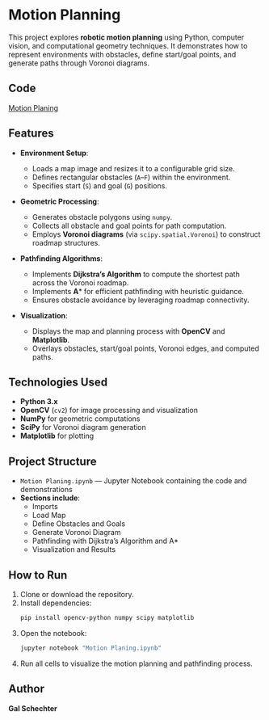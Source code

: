 # Motion Planning

This project explores **robotic motion planning** using Python, computer vision, and computational geometry techniques. It demonstrates how to represent environments with obstacles, define start/goal points, and generate paths through Voronoi diagrams. 

## Code

[Motion Planing](MotionPlaning.ipynb)

## Features
- **Environment Setup**:  
  - Loads a map image and resizes it to a configurable grid size.  
  - Defines rectangular obstacles (`A`–`F`) within the environment.  
  - Specifies start (`S`) and goal (`G`) positions.  

- **Geometric Processing**:  
  - Generates obstacle polygons using `numpy`.  
  - Collects all obstacle and goal points for path computation.  
  - Employs **Voronoi diagrams** (via `scipy.spatial.Voronoi`) to construct roadmap structures.  

- **Pathfinding Algorithms**:  
  - Implements **Dijkstra’s Algorithm** to compute the shortest path across the Voronoi roadmap.  
  - Implements **A*** for efficient pathfinding with heuristic guidance.  
  - Ensures obstacle avoidance by leveraging roadmap connectivity.  

- **Visualization**:  
  - Displays the map and planning process with **OpenCV** and **Matplotlib**.  
  - Overlays obstacles, start/goal points, Voronoi edges, and computed paths.  

## Technologies Used
- **Python 3.x**  
- **OpenCV** (`cv2`) for image processing and visualization  
- **NumPy** for geometric computations  
- **SciPy** for Voronoi diagram generation  
- **Matplotlib** for plotting  

## Project Structure
- `Motion Planing.ipynb` — Jupyter Notebook containing the code and demonstrations  
- **Sections include**:  
  - Imports  
  - Load Map  
  - Define Obstacles and Goals  
  - Generate Voronoi Diagram  
  - Pathfinding with Dijkstra’s Algorithm and A*  
  - Visualization and Results  

## How to Run
1. Clone or download the repository.  
2. Install dependencies:  
   ```bash
   pip install opencv-python numpy scipy matplotlib
   ```  
3. Open the notebook:  
   ```bash
   jupyter notebook "Motion Planing.ipynb"
   ```  
4. Run all cells to visualize the motion planning and pathfinding process.  

## Author
**Gal Schechter**
